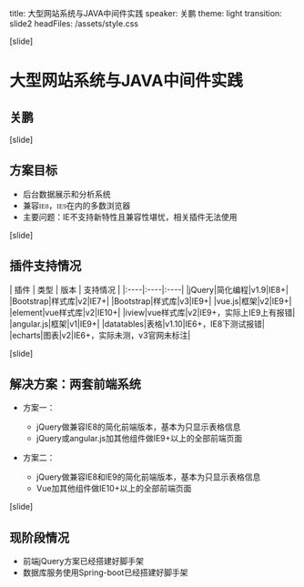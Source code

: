 title: 大型网站系统与JAVA中间件实践
speaker: 关鹏
theme: light
transition: slide2
headFiles: /assets/style.css

[slide]

# 大型网站系统与JAVA中间件实践
## 关鹏

[slide]

## 方案目标

<style>
code{
    font-family:"";
}
</style>

- 后台数据展示和分析系统
- 兼容`IE8`，`IE9`在内的多数浏览器
- 主要问题：IE不支持新特性且兼容性堪忧，相关插件无法使用

[slide]

## 插件支持情况
    
| 插件 | 类型 | 版本 | 支持情况 | 
|:----|:----|:----|
|jQuery|简化编程|v1.9|IE8+|
|Bootstrap|样式库|v2|IE7+|
|Bootstrap|样式库|v3|IE9+|
|vue.js|框架|v2|IE9+|
|element|vue样式库|v2|IE10+|
|iview|vue样式库|v2|IE9+，实际上IE9上有报错|
|angular.js|框架|v1|IE9+|
|datatables|表格|v1.10|IE6+，IE8下测试报错|
|echarts|图表|v2|IE6+，实际未测，v3官网未标注|

[slide]

## 解决方案：两套前端系统

- 方案一：
    - jQuery做兼容IE8的简化前端版本，基本为只显示表格信息
    - jQuery或angular.js加其他组件做IE9+以上的全部前端页面

- 方案二：
    - jQuery做兼容IE8和IE9的简化前端版本，基本为只显示表格信息
    - Vue加其他组件做IE10+以上的全部前端页面

[slide]

## 现阶段情况

- 前端jQuery方案已经搭建好脚手架
- 数据库服务使用Spring-boot已经搭建好脚手架